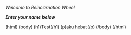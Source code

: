 _Welcome to Reincarnation Wheel_
  
   
  **_Enter your name below_**

(html)
   (body)
     (h1)Test(/h1)
     (p)aku hebat(/p)
   (/body)
(/html)
  
